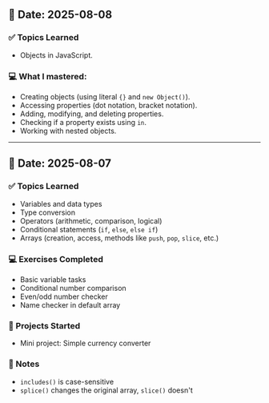 ## 📅 Date: 2025-08-08

### ✅ Topics Learned

-  Objects in JavaScript.

### 💻 What I mastered:

-  Creating objects (using literal `{}` and `new Object()`).
-  Accessing properties (dot notation, bracket notation).
-  Adding, modifying, and deleting properties.
-  Checking if a property exists using `in`.
-  Working with nested objects.

---

## 📅 Date: 2025-08-07

### ✅ Topics Learned

-  Variables and data types
-  Type conversion
-  Operators (arithmetic, comparison, logical)
-  Conditional statements (`if`, `else`, `else if`)
-  Arrays (creation, access, methods like `push`, `pop`, `slice`, etc.)

### 💻 Exercises Completed

-  Basic variable tasks
-  Conditional number comparison
-  Even/odd number checker
-  Name checker in default array

### 📁 Projects Started

-  Mini project: Simple currency converter

### 📌 Notes

-  `includes()` is case-sensitive
-  `splice()` changes the original array, `slice()` doesn't
